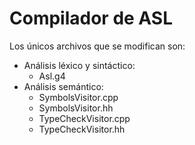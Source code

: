 # Compilador de ASL
Los únicos archivos que se modifican son:
- Análisis léxico y sintáctico:
  - Asl.g4 
- Análisis semántico:
  - SymbolsVisitor.cpp
  - SymbolsVisitor.hh
  - TypeCheckVisitor.cpp
  - TypeCheckVisitor.hh

